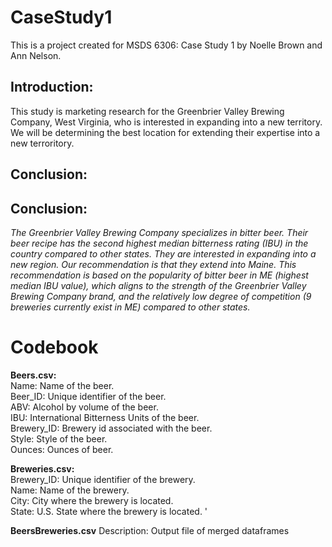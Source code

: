 # CaseStudy1
This is a project created for MSDS 6306: Case Study 1 by Noelle Brown and Ann Nelson.

## Introduction:
   This study is marketing research for the Greenbrier Valley Brewing Company, West Virginia, who is interested in expanding into a new territory.  We will be determining the best location for extending their expertise into a new terroritory.

## Conclusion:
## Conclusion:
*The Greenbrier Valley Brewing Company specializes in bitter beer. Their beer recipe has the second highest median bitterness rating (IBU) in the country compared to other states. They are interested in expanding into a new region. Our recommendation is that they extend into Maine. This recommendation is based on the popularity of bitter beer in ME (highest median IBU value), which aligns to the strength of the Greenbrier Valley Brewing Company brand, and the relatively low degree of competition (9 breweries currently exist in ME) compared to other states.*
  

# Codebook

**Beers.csv:**  
Name: Name of the beer.  
Beer_ID: Unique identifier of the beer.  
ABV: Alcohol by volume of the beer.  
IBU: International Bitterness Units of the beer.  
Brewery_ID: Brewery id associated with the beer.  
Style: Style of the beer.  
Ounces: Ounces of beer.  

**Breweries.csv:**  
Brewery_ID: Unique identifier of the brewery.  
Name: Name of the brewery.  
City: City where the brewery is located.  
State: U.S. State where the brewery is located.  '

**BeersBreweries.csv**
Description: Output file of merged dataframes


